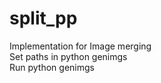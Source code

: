 # split_pp
Implementation for Image merging<br>
Set paths in python genimgs<br>
Run python genimgs<br>

